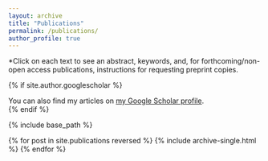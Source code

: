 ```yaml
---
layout: archive
title: "Publications"
permalink: /publications/
author_profile: true
---
```

*Click on each text to see an abstract, keywords, and, for forthcoming/non-open access publications, instructions for requesting preprint copies.

{% if site.author.googlescholar %}
  <div class="wordwrap">You can also find my articles on <a href="{{site.author.googlescholar}}">my Google Scholar profile</a>.</div>
{% endif %}

{% include base_path %}

{% for post in site.publications reversed %}
  {% include archive-single.html %}
{% endfor %}
